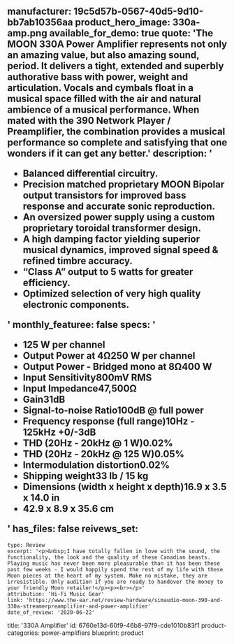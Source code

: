 manufacturer: 19c5d57b-0567-40d5-9d10-bb7ab10356aa
product_hero_image: 330a-amp.png
available_for_demo: true
quote: 'The MOON 330A Power Amplifier represents not only an amazing value, but also amazing sound, period. It delivers a tight, extended and superbly authorative bass with power, weight and articulation. Vocals and cymbals float in a musical space filled with the air and natural ambience of a musical performance. When mated with the 390 Network Player / Preamplifier, the combination provides a musical performance so complete and satisfying that one wonders if it can get any better.'
description: '<ul><li>Balanced differential circuitry.</li><li>Precision matched proprietary MOON Bipolar output transistors for improved bass response and accurate sonic reproduction.</li><li>An oversized power supply using a custom proprietary toroidal transformer design.</li><li>A high damping factor yielding superior musical dynamics, improved signal speed &amp; refined timbre accuracy.</li><li>“Class A” output to 5 watts for greater efficiency.</li><li>Optimized selection of very high quality electronic components.</li></ul>'
monthly_featuree: false
specs: '<ul><li>125 W per channel</li><li>Output Power at 4Ω250 W per channel</li><li>Output Power - Bridged mono at 8Ω400 W</li><li>Input Sensitivity800mV RMS</li><li>Input Impedance47,500Ω</li><li>Gain31dB</li><li>Signal-to-noise Ratio100dB @ full power</li><li>Frequency response (full range)10Hz - 125kHz +0/-3dB</li><li>THD (20Hz - 20kHz @ 1 W)0.02%</li><li>THD (20Hz - 20kHz @ 125 W)0.05%</li><li>Intermodulation distortion0.02%</li><li>Shipping weight33 lb / 15 kg</li><li>Dimensions (width x height x depth)16.9 x 3.5 x 14.0 in</li><li>42.9 x 8.9 x 35.6 cm</li></ul>'
has_files: false
reivews_set:
  -
    type: Review
    excerpt: '<p>&nbsp;I have totally fallen in love with the sound, the functionality, the look and the quality of these Canadian beasts. Playing music has never been more pleasurable than it has been these past few weeks - I would happily spend the rest of my life with these Moon pieces at the heart of my system. Make no mistake, they are irresistible. Only audition if you are ready to handover the money to your friendly Moon retailer!</p><p><br></p>'
    attribution: 'Hi-Fi Music Gear'
    link: 'https://www.the-ear.net/review-hardware/simaudio-moon-390-and-330a-streamerpreamplifier-and-power-amplifier'
    date_of_review: '2020-06-22'
title: '330A Amplifier'
id: 6760e13d-60f9-46b8-97f9-cde1010b83f1
product-categories: power-amplifiers
blueprint: product
